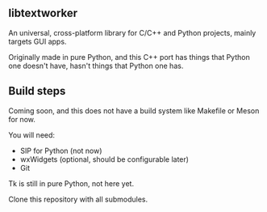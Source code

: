 ## libtextworker

An universal, cross-platform library for C/C++ and Python projects, mainly targets GUI apps.

Originally made in pure Python, and this C++ port has things that Python one doesn't have, hasn't things that Python one has.

## Build steps

Coming soon, and this does not have a build system like Makefile or Meson for now.

You will need:
* SIP for Python (not now)
* wxWidgets (optional, should be configurable later)
* Git

Tk is still in pure Python, not here yet.

Clone this repository with all submodules.
